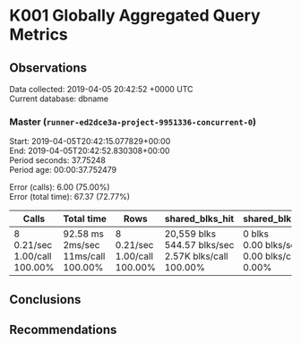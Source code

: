 # K001 Globally Aggregated Query Metrics

## Observations ##
Data collected: 2019-04-05 20:42:52 +0000 UTC  
Current database: dbname  



### Master (`runner-ed2dce3a-project-9951336-concurrent-0`) ###
Start: 2019-04-05T20:42:15.077829+00:00  
End: 2019-04-05T20:42:52.830308+00:00  
Period seconds: 37.75248  
Period age: 00:00:37.752479  

Error (calls): 6.00 (75.00%)  
Error (total time): 67.37 (72.77%)

Calls | Total&nbsp;time | Rows | shared_blks_hit | shared_blks_read | shared_blks_dirtied | shared_blks_written | blk_read_time | blk_write_time | kcache_reads | kcache_writes | kcache_user_time_ms | kcache_system_time 
-------|------------|------|-----------------|------------------|---------------------|---------------------|---------------|----------------|--------------|---------------|---------------------|--------------------
8<br/>0.21/sec<br/>1.00/call<br/>100.00% |92.58&nbsp;ms<br/>2ms/sec<br/>11ms/call<br/>100.00% |8<br/>0.21/sec<br/>1.00/call<br/>100.00% |20,559&nbsp;blks<br/>544.57&nbsp;blks/sec<br/>2.57K&nbsp;blks/call<br/>100.00% |0&nbsp;blks<br/>0.00&nbsp;blks/sec<br/>0.00&nbsp;blks/call<br/>0.00% |0&nbsp;blks<br/>0.00&nbsp;blks/sec<br/>0.00&nbsp;blks/call<br/>0.00% |0&nbsp;blks<br/>0.00&nbsp;blks/sec<br/>0.00&nbsp;blks/call<br/>0.00% |0.00&nbsp;ms<br/>0s/sec<br/>0s/call<br/>0.00% |0.00&nbsp;ms<br/>0s/sec<br/>0s/call<br/>0.00% |0.00&nbsp;bytes<br/>0.00&nbsp;bytes/sec<br/>0.00&nbsp;bytes/call<br/>0.00% |0.00&nbsp;bytes<br/>0.00&nbsp;bytes/sec<br/>0.00&nbsp;bytes/call<br/>0.00% |0.00&nbsp;ms<br/>0s/sec<br/>0s/call<br/>0.00% |0.00&nbsp;ms<br/>0s/sec<br/>0s/call<br/>0.00%





## Conclusions ##


## Recommendations ##

